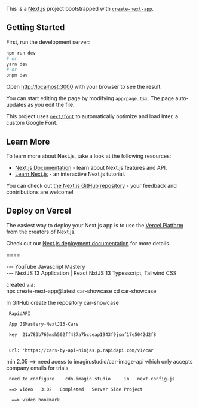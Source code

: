 This is a [Next.js](https://nextjs.org/) project bootstrapped with [`create-next-app`](https://github.com/vercel/next.js/tree/canary/packages/create-next-app).

## Getting Started

First, run the development server:

```bash
npm run dev
# or
yarn dev
# or
pnpm dev
```

Open [http://localhost:3000](http://localhost:3000) with your browser to see the result.

You can start editing the page by modifying `app/page.tsx`. The page auto-updates as you edit the file.

This project uses [`next/font`](https://nextjs.org/docs/basic-features/font-optimization) to automatically optimize and load Inter, a custom Google Font.

## Learn More

To learn more about Next.js, take a look at the following resources:

- [Next.js Documentation](https://nextjs.org/docs) - learn about Next.js features and API.
- [Learn Next.js](https://nextjs.org/learn) - an interactive Next.js tutorial.

You can check out [the Next.js GitHub repository](https://github.com/vercel/next.js/) - your feedback and contributions are welcome!

## Deploy on Vercel

The easiest way to deploy your Next.js app is to use the [Vercel Platform](https://vercel.com/new?utm_medium=default-template&filter=next.js&utm_source=create-next-app&utm_campaign=create-next-app-readme) from the creators of Next.js.

Check out our [Next.js deployment documentation](https://nextjs.org/docs/deployment) for more details.


====

---  YouTube  Javascript Mastery      
---         NextJS 13 Application | React NxtJS 13 Typesscript, Tailwind CSS


created via:  
                npx create-next-app@latest  car-showcase
                 cd car-showcase


In GitHub create the repository  car-showcase
     

     RapidAPI

     App JSMastery-NextJ13-Cars
     
     key  21a783b765msh502ff487a7bcceap1943f9jsnf17e5042d2f8

     
     url: 'https://cars-by-api-ninjas.p.rapidapi.com/v1/car

min 2.05   ==>  need acess to  imagin.studio/car-image-api
    which only accepts company emails for trials


     need to configure    cdn.imagin.studio     in   next.config.js

     ==> video   3:02   Completed   Server Side Project

      ==> video bookmark
      